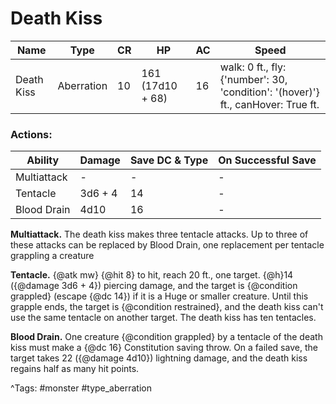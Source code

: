# Death Kiss

| Name | Type | CR | HP | AC | Speed |
|------|------|----|----|----|-------|
| Death Kiss | Aberration | 10 | 161 (17d10 + 68) | 16 | walk: 0 ft., fly: {'number': 30, 'condition': '(hover)'} ft., canHover: True ft. |

### Actions:

| Ability | Damage | Save DC & Type | On Successful Save |
|---------|--------|----------------|--------------------|
| Multiattack | - | - | - |
| Tentacle | 3d6 + 4 | 14 | - |
| Blood Drain | 4d10 | 16 | - |


**Multiattack.** The death kiss makes three tentacle attacks. Up to three of these attacks can be replaced by Blood Drain, one replacement per tentacle grappling a creature

**Tentacle.** {@atk mw} {@hit 8} to hit, reach 20 ft., one target. {@h}14 ({@damage 3d6 + 4}) piercing damage, and the target is {@condition grappled} (escape {@dc 14}) if it is a Huge or smaller creature. Until this grapple ends, the target is {@condition restrained}, and the death kiss can't use the same tentacle on another target. The death kiss has ten tentacles.

**Blood Drain.** One creature {@condition grappled} by a tentacle of the death kiss must make a {@dc 16} Constitution saving throw. On a failed save, the target takes 22 ({@damage 4d10}) lightning damage, and the death kiss regains half as many hit points.

^Tags: #monster #type_aberration